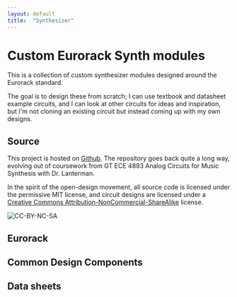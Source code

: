 ```yaml
---
layout: default
title:  "Synthesizer"
---
```


# Custom Eurorack Synth modules

This is a collection of custom synthesizer modules designed around the Eurorack standard.

The goal is to design these from scratch; I can use textbook and datasheet example circuits, and I can look at other circuits for ideas and inspiration, but I'm not cloning an existing circuit but instead coming up with my own designs.

## Source

This project is hosted on [Github](https://github.com/rabidaudio/synthesizer). The repository goes back quite a long way, evolving out of coursework from GT ECE 4893 Analog Circuits for Music Synthesis with Dr. Lanterman.

In the spirit of the open-design movement, all source code is licensed under the permissive MIT license, and circuit designs are licensed under a [Creative Commons Attribution-NonCommercial-ShareAlike](http://creativecommons.org/licenses/by-nc-sa/4.0/) license.

![CC-BY-NC-SA](https://camo.githubusercontent.com/f05d4039b67688cfdf339d2a445ad686a60551f9891734c418f7096184de5fac/68747470733a2f2f692e6372656174697665636f6d6d6f6e732e6f72672f6c2f62792d6e632d73612f342e302f38387833312e706e67)

## Eurorack


## Common Design Components

## Data sheets